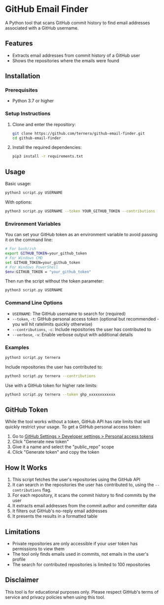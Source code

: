 # GitHub Email Finder
A Python tool that scans GitHub commit history to find email addresses associated with a GitHub username.

## Features
- Extracts email addresses from commit history of a GitHub user
- Shows the repositories where the emails were found

## Installation
### Prerequisites
- Python 3.7 or higher

### Setup Instructions
1. Clone and enter the repository:
   ```bash
   git clone https://github.com/ternera/github-email-finder.git
   cd github-email-finder
   ```
2. Install the required dependencies:
   ```bash
   pip3 install -r requirements.txt
   ```

## Usage
Basic usage:
```bash
python3 script.py USERNAME
```

With options:
```bash
python3 script.py USERNAME --token YOUR_GITHUB_TOKEN --contributions
```

### Environment Variables
You can set your GitHub token as an environment variable to avoid passing it on the command line:
```bash
# For bash/zsh
export GITHUB_TOKEN=your_github_token
# For Windows CMD
set GITHUB_TOKEN=your_github_token
# For Windows PowerShell
$env:GITHUB_TOKEN = "your_github_token"
```
Then run the script without the token parameter:
```bash
python3 script.py USERNAME
```

### Command Line Options
- `USERNAME`: The GitHub username to search for (required)
- `--token`, `-t`: GitHub personal access token (optional but recommended - you will hit ratelimits quickly otherwise)
- `--contributions`, `-c`: Include repositories the user has contributed to
- `--verbose`, `-v`: Enable verbose output with additional details

### Examples
```bash
python3 script.py ternera
```

Include repositories the user has contributed to:
```bash
python3 script.py ternera --contributions
```

Use with a GitHub token for higher rate limits:
```bash
python3 script.py ternera --token ghp_xxxxxxxxxxxx
```

## GitHub Token
While the tool works without a token, GitHub API has rate limits that will quickly restrict your usage. To get a GitHub personal access token:
1. Go to [GitHub Settings > Developer settings > Personal access tokens](https://github.com/settings/tokens)
2. Click "Generate new token"
3. Give it a name and select the "public_repo" scope
4. Click "Generate token" and copy the token

## How It Works
1. This script fetches the user's repositories using the GitHub API
2. It can search in the repositories the user has contributed to, using the `--contributions` flag.
3. For each repository, it scans the commit history to find commits by the user
4. It extracts email addresses from the commit author and committer data
5. It filters out GitHub's no-reply email addresses
6. It presents the results in a formatted table

## Limitations
- Private repositories are only accessible if your user token has permissions to view them
- The tool only finds emails used in commits, not emails in the user's profile
- The search for contributed repositories is limited to 100 repositories

## Disclaimer
This tool is for educational purposes only. Please respect GitHub's terms of service and privacy policies when using this tool.